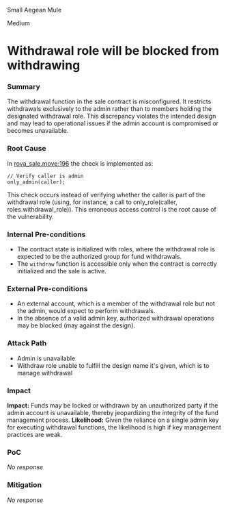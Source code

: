 Small Aegean Mule

Medium

# Withdrawal role will be blocked from withdrawing

### Summary

The withdrawal function in the sale contract is misconfigured. It restricts withdrawals exclusively to the admin rather than to members holding the designated withdrawal role. This discrepancy violates the intended design and may lead to operational issues if the admin account is compromised or becomes unavailable.

### Root Cause

In [rova_sale.move:196](https://github.com/sherlock-audit/2025-02-rova/blob/main/rova-movement-contracts/sources/rova_sale.move#L196C1-L196C28) the check is implemented as:
```move
// Verify caller is admin
only_admin(caller);
```

This check occurs instead of verifying whether the caller is part of the withdrawal role (using, for instance, a call to only_role(caller, roles.withdrawal_role)). This erroneous access control is the root cause of the vulnerability.

### Internal Pre-conditions

- The contract state is initialized with roles, where the withdrawal role is expected to be the authorized group for fund withdrawals.
- The `withdraw` function is accessible only when the contract is correctly initialized and the sale is active.

### External Pre-conditions

- An external account, which is a member of the withdrawal role but not the admin, would expect to perform withdrawals.
- In the absence of a valid admin key, authorized withdrawal operations may be blocked (may against the design).

### Attack Path

- Admin is unavailable
- Withdraw role unable to fulfill the design name it's given, which is to manage withdrawal

### Impact

**Impact:**
Funds may be locked or withdrawn by an unauthorized party if the admin account is unavailable, thereby jeopardizing the integrity of the fund management process.
**Likelihood:** 
Given the reliance on a single admin key for executing withdrawal functions, the likelihood is high if key management practices are weak.

### PoC

_No response_

### Mitigation

_No response_